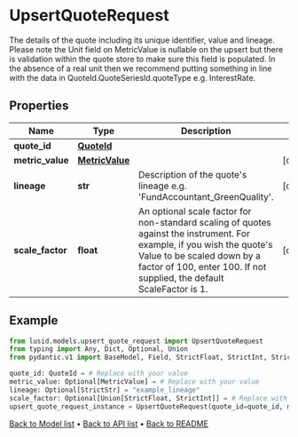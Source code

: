 # UpsertQuoteRequest

The details of the quote including its unique identifier, value and lineage. Please note the Unit field on MetricValue is nullable on the upsert but there is validation within the quote store to make sure this field is populated. In the absence of a real unit then we recommend putting something in line with the data in QuoteId.QuoteSeriesId.quoteType e.g. InterestRate.
## Properties
Name | Type | Description | Notes
------------ | ------------- | ------------- | -------------
**quote_id** | [**QuoteId**](QuoteId.md) |  | 
**metric_value** | [**MetricValue**](MetricValue.md) |  | [optional] 
**lineage** | **str** | Description of the quote&#39;s lineage e.g. &#39;FundAccountant_GreenQuality&#39;. | [optional] 
**scale_factor** | **float** | An optional scale factor for non-standard scaling of quotes against the instrument. For example, if you wish the quote&#39;s Value to be scaled down by a factor of 100, enter 100. If not supplied, the default ScaleFactor is 1. | [optional] 
## Example

```python
from lusid.models.upsert_quote_request import UpsertQuoteRequest
from typing import Any, Dict, Optional, Union
from pydantic.v1 import BaseModel, Field, StrictFloat, StrictInt, StrictStr

quote_id: QuoteId = # Replace with your value
metric_value: Optional[MetricValue] = # Replace with your value
lineage: Optional[StrictStr] = "example_lineage"
scale_factor: Optional[Union[StrictFloat, StrictInt]] = # Replace with your value
upsert_quote_request_instance = UpsertQuoteRequest(quote_id=quote_id, metric_value=metric_value, lineage=lineage, scale_factor=scale_factor)

```

[Back to Model list](../README.md#documentation-for-models) &#8226; [Back to API list](../README.md#documentation-for-api-endpoints) &#8226; [Back to README](../README.md)


